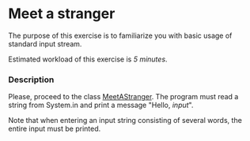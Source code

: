 # Meet a stranger

The purpose of this exercise is to familiarize you with basic usage of standard input stream.

Estimated workload of this exercise is _5 minutes_.

### Description
Please, proceed to the class [MeetAStranger](src/main/java/com/epam/rd/autotasks/meetastranger/MeetAStranger.java).
The program must read a string from System.in and print a message "Hello, *input*".

Note that when entering an input string consisting of several words, the entire input must be printed.
